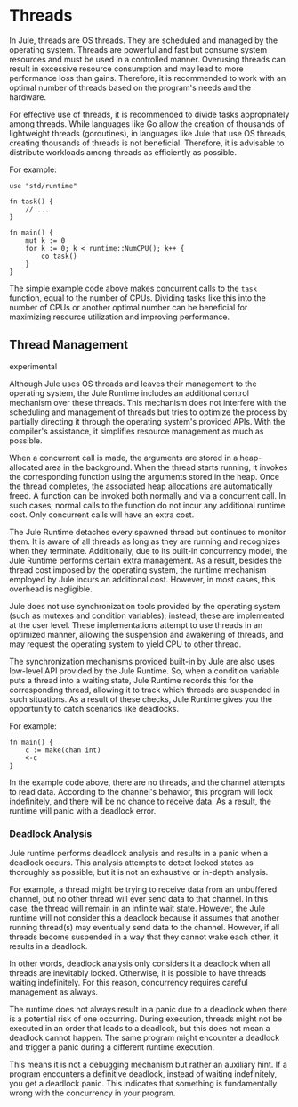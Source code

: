 # Threads

In Jule, threads are OS threads. They are scheduled and managed by the operating system. Threads are powerful and fast but consume system resources and must be used in a controlled manner. Overusing threads can result in excessive resource consumption and may lead to more performance loss than gains. Therefore, it is recommended to work with an optimal number of threads based on the program's needs and the hardware.

For effective use of threads, it is recommended to divide tasks appropriately among threads. While languages like Go allow the creation of thousands of lightweight threads (goroutines), in languages like Jule that use OS threads, creating thousands of threads is not beneficial. Therefore, it is advisable to distribute workloads among threads as efficiently as possible.



For example:
```jule
use "std/runtime"

fn task() {
	// ...
}

fn main() {
	mut k := 0
	for k := 0; k < runtime::NumCPU(); k++ {
		co task()
	}
}
```
The simple example code above makes concurrent calls to the `task` function, equal to the number of CPUs. Dividing tasks like this into the number of CPUs or another optimal number can be beneficial for maximizing resource utilization and improving performance.

## Thread Management
<div class="warning-badge">experimental</div>

Although Jule uses OS threads and leaves their management to the operating system, the Jule Runtime includes an additional control mechanism over these threads. This mechanism does not interfere with the scheduling and management of threads but tries to optimize the process by partially directing it through the operating system's provided APIs. With the compiler's assistance, it simplifies resource management as much as possible.

When a concurrent call is made, the arguments are stored in a heap-allocated area in the background. When the thread starts running, it invokes the corresponding function using the arguments stored in the heap. Once the thread completes, the associated heap allocations are automatically freed. A function can be invoked both normally and via a concurrent call. In such cases, normal calls to the function do not incur any additional runtime cost. Only concurrent calls will have an extra cost.

The Jule Runtime detaches every spawned thread but continues to monitor them. It is aware of all threads as long as they are running and recognizes when they terminate. Additionally, due to its built-in concurrency model, the Jule Runtime performs certain extra management. As a result, besides the thread cost imposed by the operating system, the runtime mechanism employed by Jule incurs an additional cost. However, in most cases, this overhead is negligible.

Jule does not use synchronization tools provided by the operating system (such as mutexes and condition variables); instead, these are implemented at the user level. These implementations attempt to use threads in an optimized manner, allowing the suspension and awakening of threads, and may request the operating system to yield CPU to other thread.

The synchronization mechanisms provided built-in by Jule are also uses low-level API provided by the Jule Runtime. So, when a condition variable puts a thread into a waiting state, Jule Runtime records this for the corresponding thread, allowing it to track which threads are suspended in such situations. As a result of these checks, Jule Runtime gives you the opportunity to catch scenarios like deadlocks.

For example:
```jule
fn main() {
	c := make(chan int)
	<-c
}
```
In the example code above, there are no threads, and the channel attempts to read data. According to the channel's behavior, this program will lock indefinitely, and there will be no chance to receive data. As a result, the runtime will panic with a deadlock error.

### Deadlock Analysis

Jule runtime performs deadlock analysis and results in a panic when a deadlock occurs. This analysis attempts to detect locked states as thoroughly as possible, but it is not an exhaustive or in-depth analysis. 

For example, a thread might be trying to receive data from an unbuffered channel, but no other thread will ever send data to that channel. In this case, the thread will remain in an infinite wait state. However, the Jule runtime will not consider this a deadlock because it assumes that another running thread(s) may eventually send data to the channel. However, if all threads become suspended in a way that they cannot wake each other, it results in a deadlock.

In other words, deadlock analysis only considers it a deadlock when all threads are inevitably locked. Otherwise, it is possible to have threads waiting indefinitely. For this reason, concurrency requires careful management as always.

The runtime does not always result in a panic due to a deadlock when there is a potential risk of one occurring. During execution, threads might not be executed in an order that leads to a deadlock, but this does not mean a deadlock cannot happen. The same program might encounter a deadlock and trigger a panic during a different runtime execution.

This means it is not a debugging mechanism but rather an auxiliary hint. If a program encounters a definitive deadlock, instead of waiting indefinitely, you get a deadlock panic. This indicates that something is fundamentally wrong with the concurrency in your program.